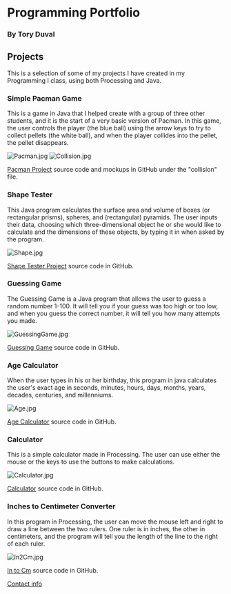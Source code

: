 # Programming Portfolio
### By Tory Duval


## Projects
  This is a selection of some of my projects I have created in my Programming I class, using both Processing and Java.

### Simple Pacman Game
  This is a game in Java that I helped create with a group of three other students, and it is the start of a very basic version of Pacman.  In this game, the user controls the player (the blue ball) using the arrow keys to try to collect pellets (the white ball), and when the player collides into the pellet, the pellet disappears.  
 
 ![Pacman.jpg](https://raw.githubusercontent.com/toryduval/programmingportfolio/master/Images/Pacman.jpg "Player and pellet")
 ![Collision.jpg](https://raw.githubusercontent.com/toryduval/programmingportfolio/master/Images/Collision.jpg "after collision")
 
 [Pacman Project](https://github.com/WREX-YX/pacMan/tree/master/src) source code and mockups in GitHub under the "collision" file.
 
 
### Shape Tester
  This Java program calculates the surface area and volume of boxes (or rectangular prisms), spheres, and (rectangular) pyramids.  The user inputs their data, choosing which three-dimensional object he or she would like to calculate and the dimensions of these objects, by typing it in when asked by the program.
  
  ![Shape.jpg](https://raw.githubusercontent.com/toryduval/programmingportfolio/master/Images/Shape.jpg "Shape Tester")
  
  [Shape Tester Project](https://github.com/toryduval/TGDShapes/blob/master/README.md) source code in GitHub.
  
### Guessing Game
  The Guessing Game is a Java program that allows the user to guess a random number 1-100.  It will tell you if your guess was too high or too low, and when you guess the correct number, it will tell you how many attempts you made.
    
   ![GuessingGame.jpg](https://raw.githubusercontent.com/toryduval/programmingportfolio/master/Images/GuessingGame.jpg "Guessing Game")
    
   [Guessing Game](https://github.com/toryduval/GuessingGame) source code in GitHub.

### Age Calculator
   When the user types in his or her birthday, this program in java calculates the user's exact age in seconds, minutes, hours, days, months, years, decades, centuries, and millenniums.
  
  ![Age.jpg](https://raw.githubusercontent.com/toryduval/programmingportfolio/master/Images/Age.jpg "Age Calculator")
  
  [Age Calculator](https://github.com/toryduval/Age) source code in GitHub.
    
### Calculator
  This is a simple calculator made in Processing.  The user can use either the mouse or the keys to use the buttons to make calculations.
  
  ![Calculator.jpg](https://raw.githubusercontent.com/toryduval/programmingportfolio/master/Images/Calculator.jpg "Calculator")

  [Calculator](https://github.com/toryduval/Calculator) source code in GitHub.
  
### Inches to Centimeter Converter
  In this program in Processing, the user can move the mouse left and right to draw a line between the two rulers. One ruler is in inches, the other in centimeters, and the program will tell you the length of the line to the right of each ruler.
  
  ![In2Cm.jpg](https://raw.githubusercontent.com/toryduval/programmingportfolio/master/Images/In2Cm.jpg "In to Cm Converter")
  
  [In to Cm](https://github.com/toryduval/In-to-Cm) source code in GitHub.
  
  
[Contact info](toryduva9618@granitesd.org)

